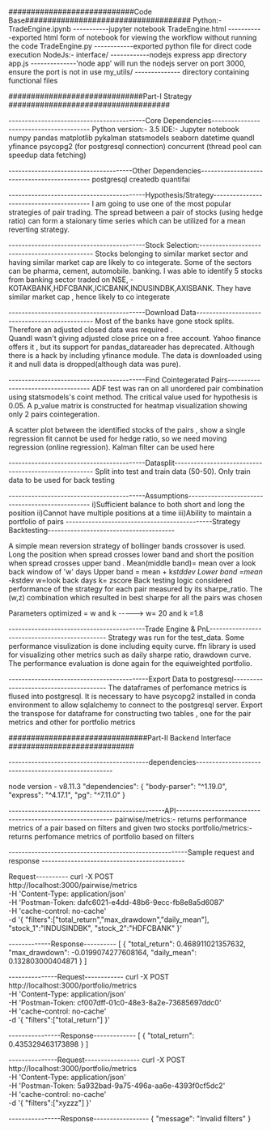 ############################Code Base#####################################
Python:-
    TradeEngine.ipynb                 -----------jupyter notebook
    TradeEngine.html                   -----------exported html form of notebook for viewing the workflow without running the code
    TradeEngine.py                      ------------exported python file for direct code execution
NodeJs:-
    interface/                               ------------nodejs express app directory
    app.js                                    --------------'node app' will run the nodejs server on port 3000, ensure the port is not in use
    my_utils/                               -------------- directory containing functional files


##############################Part-I Strategy ####################################

------------------------------------------Core Dependencies----------------------------------------
Python version:- 3.5
IDE:- Jupyter notebook
numpy
pandas 
matplotlib 
pykalman 
statsmodels
seaborn
datetime
quandl
yfinance
psycopg2             (for postgresql connection) 
concurrent            (thread pool can speedup data fetching)

--------------------------------------Other Dependencies--------------------------------------------
postgresql
createdb quantifai

------------------------------------------Hypothesis/Strategy----------------------------------------
I am going to use one of the most popular strategies of pair trading. The spread between a pair 
of stocks (using hedge ratio) can form a staionary time series which can be utilized for a mean 
reverting strategy.

------------------------------------------Stock Selection:---------------------------------------------
Stocks belonging to similar market sector and having similar market cap are likely to co integerate.
Some of the sectors can be pharma, cement, automobile. banking. I was able to identify 5 stocks 
from banking sector traded on NSE, - KOTAKBANK,HDFCBANK,ICICBANK,INDUSINDBK,AXISBANK. 
They have similar market cap , hence likely to co integerate

------------------------------------------Download Data----------------------------------------------
Most of the banks have gone stock splits. Therefore an adjusted closed data was required .  
Quandl wasn't giving adjusted close price on a free account. Yahoo finance offers it , but its 
support for pandas_datareader has deprecated. Although there is a hack by including yfinance module. 
The data is downloaded using it and null data is dropped(although data was pure).

------------------------------------------Find Cointegerated Pairs-----------------------------------
ADF test was ran on all unordered pair combination using statsmodels's coint method. The critical value 
used for hypothesis is 0.05. A p_value matrix is constructed for heatmap visualization showing only 2 pairs cointegeration.

A scatter plot between the identified stocks of the pairs , show a single regression fit cannot be used for hedge ratio,
so we need moving regression (online regression). Kalman filter can be used here

------------------------------------------Datasplit-----------------------------------------------------
Split into test and train data (50-50). Only train data to be used for back testing

------------------------------------------Assumptions------------------------------------------------
i)Sufficient balance to both short and long the position
ii)Cannot have multiple positions at a time
iii)Ability to maintain a portfolio of pairs
---------------------------------------------Strategy Backtesting---------------------------------------

A simple mean reversion strategy of bollinger bands crossover is used. Long the position when 
spread crosses lower band and short the position when spread crosses upper band .
Mean(middle band)= mean over a look back window of 'w' days
Upper band = mean + k*stddev
Lower band =mean -k*stdev
w=look back days
k= zscore 
Back testing logic considered performance of the strategy for each pair measured by its sharpe_ratio.
The (w,z) combination which resulted in best sharpe for all the pairs was chosen

Parameters optimized = w and k -----> w= 20 and k =1.8

------------------------------------------Trade Engine & PnL----------------------------------------------
Strategy was run for the test_data. Some performance visulization is done including equity curve.
ffn library is used for visualizing other metrics such as daily sharpe ratio, drawdown curve.
The performance evaluation is done again for the equiweighted portfolio.

-------------------------------------------Export Data to postgresql---------------------------------------
The dataframes of perfomance metrics is flused into postgresql. It is necessary to have psycopg2 installed
in conda environment to allow sqlalchemy to connect to the postgresql server.  Export the transpose for dataframe
for constructing two tables , one for the pair metrics and other for portfolio metrics

###############################Part-II Backend Interface ############################

-------------------------------------------dependencies----------------------------------------------------

node version - v8.11.3
"dependencies": {
    "body-parser": "^1.19.0",
    "express": "^4.17.1",
    "pg": "^7.11.0"
}

------------------------------------------------API----------------------------------------------------------
pairwise/metrics:-
        returns performance metrics of a pair based on filters and given two stocks 
portfolio/metrics:-
        returns perfomance metrics of portfolio based on filters 

-------------------------------------------------------Sample request and response --------------------------------------------

Request----------
curl -X POST \
http://localhost:3000/pairwise/metrics \
-H 'Content-Type: application/json' \
-H 'Postman-Token: dafc6021-e4dd-48b6-9ecc-fb8e8a5d6087' \
-H 'cache-control: no-cache' \
-d '{
"filters":["total_return","max_drawdown","daily_mean"],
"stock_1":"INDUSINDBK",
"stock_2":"HDFCBANK"
}'


-------------Response----------
[
{
"total_return": 0.468911021357632,
"max_drawdown": -0.0199074277608164,
"daily_mean": 0.132803000404871
}
]

---------------Request------------
curl -X POST \
http://localhost:3000/portfolio/metrics \
-H 'Content-Type: application/json' \
-H 'Postman-Token: cf007dff-01c0-48e3-8a2e-73685697ddc0' \
-H 'cache-control: no-cache' \
-d '{
"filters":["total_return"]
}'

----------------Response-------------
[
{
"total_return": 0.435329463173898
}
]

---------------Request-----------------
curl -X POST \
http://localhost:3000/portfolio/metrics \
-H 'Content-Type: application/json' \
-H 'Postman-Token: 5a932bad-9a75-496a-aa6e-4393f0cf5dc2' \
-H 'cache-control: no-cache' \
-d '{
"filters":["xyzzz"]
}'

----------------Response-----------------
{
"message": "Invalid filters"
}



